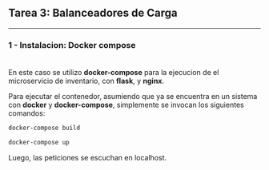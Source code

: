 ## Tarea 3: Balanceadores de Carga
---

### 1 - Instalacion: Docker compose<br><br>

En este caso se utilizo **docker-compose** para la ejecucion de el microservicio de inventario, con **flask**, y **nginx**.

Para ejecutar el contenedor, asumiendo que ya se encuentra en un sistema con **docker** y **docker-compose**, simplemente se invocan los siguientes comandos:

```sh
docker-compose build
```

```sh
docker-compose up
```

Luego, las peticiones se escuchan en localhost.